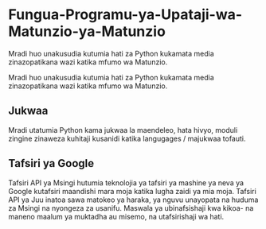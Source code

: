 # Fungua-Programu-ya-Upataji-wa-Matunzio-ya-Matunzio
Mradi huo unakusudia kutumia hati za Python kukamata media zinazopatikana wazi katika mfumo wa Matunzio.

Mradi huo unakusudia kutumia hati za Python kukamata media zinazopatikana wazi katika mfumo wa Matunzio.

## Jukwaa

Mradi utatumia Python kama jukwaa la maendeleo, hata hivyo, moduli zingine zinaweza kuhitaji kusanidi katika langugages / majukwaa tofauti.

## Tafsiri ya Google

Tafsiri API ya Msingi hutumia teknolojia ya tafsiri ya mashine ya neva ya Google kutafsiri maandishi mara moja katika lugha zaidi ya mia moja. Tafsiri API ya Juu inatoa sawa matokeo ya haraka, ya nguvu unayopata na huduma za Msingi na nyongeza za usanifu. Maswala ya ubinafsishaji kwa kikoa- na maneno maalum ya muktadha au misemo, na utafsirishaji wa hati.
